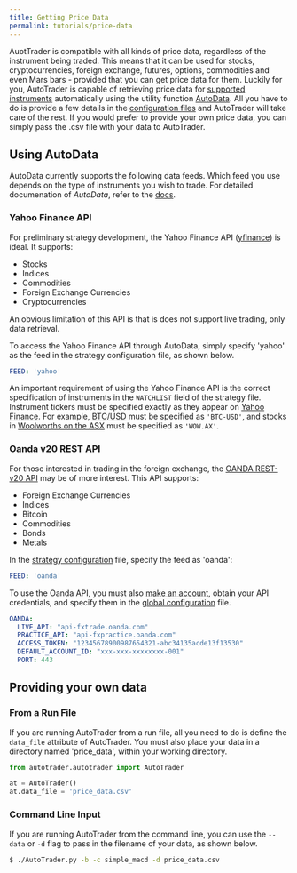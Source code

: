 ```yaml
---
title: Getting Price Data
permalink: tutorials/price-data
---
```


AuotTrader is compatible with all kinds of price data, regardless of the instrument being traded. This means that
it can be used for stocks, cryptocurrencies, foreign exchange, futures, options, commodities and even Mars 
bars - provided that you can get price data for them.
Luckily for you, AutoTrader is capable of retrieving price data for [supported instruments](../docs/brokers) automatically 
using the utility function [AutoData](../docs/autodata). All you have to do is provide a few details in the 
[configuration files](../docs/configuration) and AutoTrader will take care of the rest.
If you would prefer to provide your own price data, you can simply pass the .csv file with your data to AutoTrader.


## Using AutoData
AutoData currently supports the following data feeds. Which feed you use depends on the type of instruments you wish 
to trade. For detailed documenation of *AutoData*, refer to the [docs](../docs/autodata).


### Yahoo Finance API
For preliminary strategy development, the Yahoo Finance API ([yfinance](https://pypi.org/project/yfinance/)) is ideal. 
It supports:
- Stocks
- Indices
- Commodities
- Foreign Exchange Currencies
- Cryptocurrencies

An obvious limitation of this API is that is does not support live trading, only data retrieval. 

To access the Yahoo Finance API through AutoData, simply specify 'yahoo' as the feed in the strategy configuration file,
as shown below. 

```yaml
FEED: 'yahoo'
```

An important requirement of using the Yahoo Finance API is the correct specification of instruments in the `WATCHLIST` 
field of the strategy file. Instrument tickers must be specified exactly as they appear on 
[Yahoo Finance](https://finance.yahoo.com/). For example, [BTC/USD](https://au.finance.yahoo.com/quote/BTC-USD?p=BTC-USD&.tsrc=fin-srch) 
must be specified as `'BTC-USD'`, and stocks in [Woolworths on the ASX](https://au.finance.yahoo.com/quote/WOW.AX?p=WOW.AX&.tsrc=fin-srch) 
must be specified as `'WOW.AX'`.


### Oanda v20 REST API
For those interested in trading in the foreign exchange, the [OANDA REST-v20 API](https://developer.oanda.com/rest-live-v20/introduction/) 
may be of more interest. This API supports:
- Foreign Exchange Currencies
- Indices
- Bitcoin
- Commodities
- Bonds
- Metals



In the [strategy configuration](../docs/configuration-strategy) file, specify the feed as 'oanda':
```yaml
FEED: 'oanda'
```

To use the Oanda API, you must also [make an account](https://www.oanda.com/au-en/trading/), obtain your API credentials, and
specify them in the [global configuration](../docs/configuration-global) file.

```yaml
OANDA:
  LIVE_API: "api-fxtrade.oanda.com"
  PRACTICE_API: "api-fxpractice.oanda.com"
  ACCESS_TOKEN: "12345678900987654321-abc34135acde13f13530"
  DEFAULT_ACCOUNT_ID: "xxx-xxx-xxxxxxxx-001"
  PORT: 443
```



## Providing your own data

### From a Run File
If you are running AutoTrader from a run file, all you need to do is define the `data_file` attribute of AutoTrader. You must 
also place your data in a directory named 'price_data', within your working directory.

```python
from autotrader.autotrader import AutoTrader

at = AutoTrader()
at.data_file = 'price_data.csv'
```

### Command Line Input
If you are running AutoTrader from the command line, you can use the `--data` or `-d` flag to pass in the filename
of your data, as shown below.

```bash
$ ./AutoTrader.py -b -c simple_macd -d price_data.csv
```



